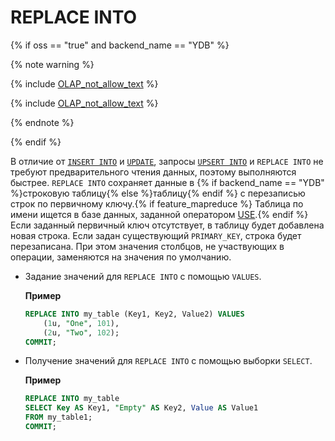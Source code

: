 # REPLACE INTO

{% if oss == "true" and backend_name == "YDB" %}

{% note warning %}

{% include [OLAP_not_allow_text](../../../../_includes/not_allow_for_olap_text.md) %}

{% include [OLAP_not_allow_text](../../../../_includes/ways_add_data_to_olap.md) %}

{% endnote %}

{% endif %}

В отличие от [`INSERT INTO`](../insert_into.md) и [`UPDATE`](../update.md), запросы [`UPSERT INTO`](../upsert_into.md) и `REPLACE INTO` не требуют предварительного чтения данных, поэтому выполняются быстрее. `REPLACE INTO` сохраняет данные в {% if backend_name == "YDB" %}строковую таблицу{% else %}таблицу{% endif %} с перезаписью строк по первичному ключу.{% if feature_mapreduce %} Таблица по имени ищется в базе данных, заданной оператором [USE](../use.md).{% endif %} Если заданный первичный ключ отсутствует, в таблицу будет добавлена новая строка. Если задан существующий `PRIMARY_KEY`, строка будет перезаписана. При этом значения столбцов, не участвующих в операции, заменяются на значения по умолчанию.


* Задание значений для `REPLACE INTO` c помощью `VALUES`.

  **Пример**

  ```sql
  REPLACE INTO my_table (Key1, Key2, Value2) VALUES
      (1u, "One", 101),
      (2u, "Two", 102);
  COMMIT;
  ```

* Получение значений для `REPLACE INTO` с помощью выборки `SELECT`.

  **Пример**

  ```sql
  REPLACE INTO my_table
  SELECT Key AS Key1, "Empty" AS Key2, Value AS Value1
  FROM my_table1;
  COMMIT;
  ```
